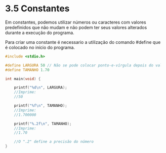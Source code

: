 # 3.5 Constantes 

Em constantes, podemos utilizar números ou caracteres com valores predefinidos que não mudam e não podem ter seus valores alterados durante a execução do programa.

Para criar uma constante é necessario a utilização do comando #define que é colocado no início do programa.

```c
#include <stdio.h>

#define LARGURA 50 // Não se pode colocar ponto-e-vírgula depois do valor
#define TAMANHO 1.70

int main(void) {

    printf("%d\n", LARGURA);
    //Imprime:
    //50

    printf("%f\n", TAMANHO);
    //Imprime:
    //1.700000

    printf("%.2f\n", TAMANHO);
    //Imprime:
    //1.70

    //O ".2" define a precisão do número
}
```
